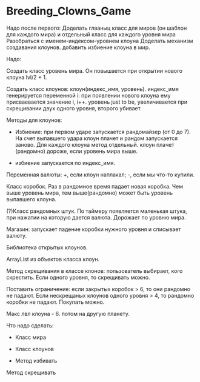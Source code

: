 # Breeding_Clowns_Game 
Надо после первого:
Доделать глваныц класс для миров (он шаблон для каждого мира) и отдельный класс для каждого уровня мира 
Разобраться с именем-индексом-уровнем клоуна
Доделать механизм создавания клоунов. добавить избиение клоуна в мир.



Надо:

Создать класс уровень мира. Он повышается при открытии нового клоуна lvl/2 + 1.

Создать класс клоунов: клоун(индекс_имя, уровень). индекс_имя генерируется переменной i: при появлении нового клоуна ему присваевается значение i, i++. уровень just to be, увеличивается при скрещивании двух одного уровня, второго убивает. 

Методы для клоунов: 

+ Избиение: при первом ударе запускается рандомайзер (от 0 до 7). На счет выпавшего удара клоун плачет и рандом запускается заново. Для каждого клоуна метод отдельный. клоун плачет (рандомно) дороже, если уровень мира выше. 

+ избиение запускается по индекс_имя. 

Переменная валюты: +, если клоун наплакал; -, если мы что-то купили. 

Класс коробок. Раз в рандомное время падает новая коробка. Чем выше уровень мира, тем выше(рандомно) может быть уровень выпавшего клоуна. 

(?)Класс рандомных штук. По таймеру появляется маленькая штука, при нажатии на которую дается валюта. Дорожает по уровню мира. 

Магазин: запускает падение коробки нужного уровня и списывает валюту. 

Библиотека открытых клоунов. 

ArrayList из объектов класса клоун. 

Метод скрещивания в классе клонов: пользователь выбирает, кого скрестить. Если одного уровня, то скрещивать можно. 

Поставить ограничение: если закрытых коробок > 6, то они рандомно не падают. Если нескрещаных клоунов одного уровня > 4, то рандомно коробки не падают. Покупать можно. 

Макс лвл клоуна - 6. потом на другую планету. 

Что надо сделать: 

+ Класс мира 

+ Класс клоунов 

+ Метод избивать 

Метод скрещивать 
